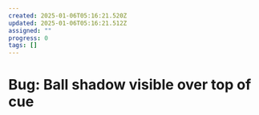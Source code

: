 ```yaml
---
created: 2025-01-06T05:16:21.520Z
updated: 2025-01-06T05:16:21.512Z
assigned: ""
progress: 0
tags: []
---
```


# Bug: Ball shadow visible over top of cue
